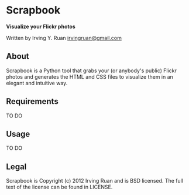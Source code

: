 Scrapbook
=====

**Visualize your Flickr photos**

Written by Irving Y. Ruan [irvingruan@gmail.com](irvingruan@gmail.com)

## About

Scrapbook is a Python tool that grabs your (or anybody's public) Flickr photos and generates the HTML and CSS files to visualize them in an elegant and intuitive way.

## Requirements

TO DO

## Usage

TO DO

## Legal

Scrapbook is Copyright (c) 2012 Irving Ruan and is BSD licensed. The full text of the license can be found in LICENSE.



